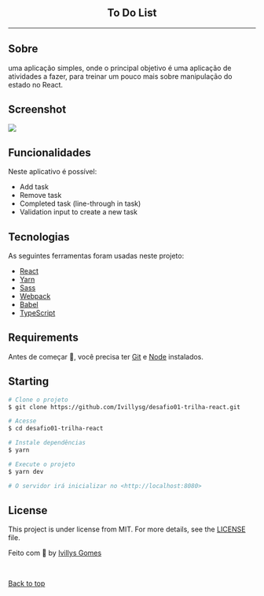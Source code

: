 
<h2 align="center">To Do List</h2>
<hr/>

## Sobre
uma aplicação simples, onde o principal objetivo é uma aplicação de atividades a fazer, para treinar um pouco mais sobre manipulação do estado no React.

## Screenshot

<img src="https://imgur.com/jNPhj1X.png"/>

## Funcionalidades

Neste aplicativo é possível:

- Add task
- Remove task
- Completed task (line-through in task)
- Validation input to create a new task

## Tecnologias

As seguintes ferramentas foram usadas neste projeto:

- [React](https://reactjs.org/)
- [Yarn](https://yarnpkg.com/)
- [Sass](https://sass-lang.com/)
- [Webpack](https://webpack.js.org/)
- [Babel](https://babeljs.io/)
- [TypeScript](https://www.typescriptlang.org/)

## Requirements

Antes de começar :checkered_flag:, você precisa ter [Git](https://git-scm.com) e [Node](https://nodejs.org/en/) instalados.

## Starting

```bash
# Clone o projeto
$ git clone https://github.com/Ivillysg/desafio01-trilha-react.git

# Acesse
$ cd desafio01-trilha-react

# Instale dependências
$ yarn

# Execute o projeto
$ yarn dev

# O servidor irá inicializar no <http://localhost:8080>
```

## License

This project is under license from MIT. For more details, see the [LICENSE](LICENSE.md) file.

Feito com
💜 by <a href="https://github.com/ivillyg" target="_blank">Ivillys Gomes</a>

&#xa0;

<a href="#top">Back to top</a>
